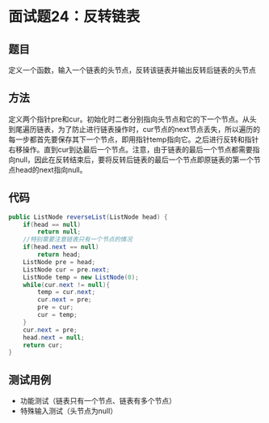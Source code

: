 # 面试题24：反转链表

## 题目
定义一个函数，输入一个链表的头节点，反转该链表并输出反转后链表的头节点

## 方法
定义两个指针pre和cur。初始化时二者分别指向头节点和它的下一个节点。从头到尾遍历链表，为了防止进行链表操作时，cur节点的next节点丢失，所以遍历的每一步都首先要保存其下一个节点，即用指针temp指向它。之后进行反转和指针右移操作。直到cur到达最后一个节点。注意，由于链表的最后一个节点都需要指向null，因此在反转结束后，要将反转后链表的最后一个节点即原链表的第一个节点head的next指向null。

## 代码
```java
public ListNode reverseList(ListNode head) {
    if(head == null)
        return null;
    //特别需要注意链表只有一个节点的情况
    if(head.next == null)
        return head;
    ListNode pre = head;
    ListNode cur = pre.next;
    ListNode temp = new ListNode(0);
    while(cur.next != null){
        temp = cur.next;
        cur.next = pre;
        pre = cur;
        cur = temp;
    }
    cur.next = pre;
    head.next = null;
    return cur;
}
```

## 测试用例
* 功能测试（链表只有一个节点、链表有多个节点）
* 特殊输入测试（头节点为null）

